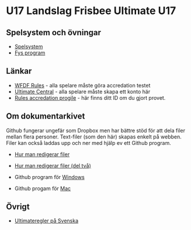 U17 Landslag Frisbee Ultimate U17
==================================

Spelsystem och övningar
----------------------

* [Spelsystem](./spelsystem)
* [Fys program](fys)


Länkar
-----

 * [WFDF Rules](http://rules.wfdf.org) - alla spelare måste göra accredation testet
 * [Ultimate Central](http://ultimatecentral.com) - alla spelare måste skapa ett konto här
 * [Rules accredation progile](http://rules.wfdf.org/component/users/?view=login) - här finns
   ditt ID om du gjort provet.


Om dokumentarkivet
-----------------

Github fungerar ungefär som Dropbox men har bättre stöd för att dela filer mellan flera personer. Text-filer (som den här) skapas enkelt på webben. Filer kan också laddas upp och ner med hjälp ev ett Github program.

* [Hur man redigerar filer](https://help.github.com/articles/editing-files-in-your-repository/)
* [Hur man redigerar filer (del två)](https://help.github.com/articles/github-flavored-markdown/)

* Github program för [Windows](https://windows.github.com)
* Github progam för [Mac](https://mac.github.com)


Övrigt
-----

* [Ultimateregler på Svenska](http://ultimateregler.github.io)

